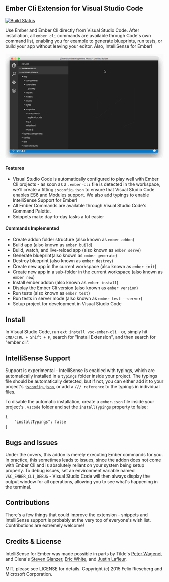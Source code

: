 ## Ember Cli Extension for Visual Studio Code
[![Build Status](https://travis-ci.org/felixrieseberg/vsc-ember-cli.svg?branch=master)](https://travis-ci.org/felixrieseberg/vsc-ember-cli)

Use Ember and Ember Cli directly from Visual Studio Code. After installation, all `ember cli` commands are available through Code's own command list, enabling you for example to generate blueprints, run tests, or build your app without leaving your editor. Also, IntelliSense for Ember!

![Screenshot](screen.gif)

#### Features
 * Visual Studio Code is automatically configured to play well with Ember Cli projects - as soon as a `.ember-cli` file is detected in the workspace, we'll create a fitting `jsconfig.json` to ensure that Visual Studio Code enables ES6 and Modules support. We also add typings to enable IntelliSense Support for Ember!
 * All Ember Commands are available through Visual Studio Code's Command Palette.
 * Snippets make day-to-day tasks a lot easier

#### Commands Implemented
 * Create addon folder structure (also known as `ember addon`)
 * Build app (also known as `ember build`)
 * Build, watch, and live-reload app (also known as `ember serve`)
 * Generate blueprint(also known as `ember generate`)
 * Destroy blueprint (also known as `ember destroy`)
 * Create new app in the current workspace (also known as `ember init`)
 * Create new app in a sub-folder in the current workspace (also known as `ember new`)
 * Install ember addon (also known as `ember install`)
 * Display the Ember Cli version (also known as `ember version`)
 * Run tests (also known as `ember test`)
 * Run tests in server mode (also known as `ember test --server`)
 * Setup project for development in Visual Studio Code
 
## Install
In Visual Studio Code, run `ext install vsc-ember-cli` - or, simply hit `CMD/CTRL + Shift + P`, search for "Install Extension", and then search for "ember cli".

## IntelliSense Support
Support is experimental - IntelliSense is enabled with typings, which are automatically installed in a `typings` folder inside your project. The typings file should be automatically detected, but if not, you can either add it to your project's [`jsconfig.json`](https://code.visualstudio.com/Docs/languages/javascript#_javascript-projects-jsconfigjson), or add a `/// reference` to the typings in individual files.

To disable the automatic installation, create a `ember.json` file inside your project's `.vscode` folder and set the `installTypings` property to false:

```
{
    "installTypings": false
}
```

## Bugs and Issues
Under the covers, this addon is merely executing Ember commands for you. In practice, this sometimes leads to issues, since the addon does not come with Ember Cli and is absolutely reliant on your system being setup properly. To debug issues, set an environment variable named `VSC_EMBER_CLI_DEBUG` - Visual Studio Code will then always display the output window for all operations, allowing you to see what's happening in the terminal.

## Contributions
There's a few things that could improve the extension - snippets and IntelliSense support is probably at the very top of everyone's wish list. Contributions are extremely welcome!

## Credits & License
IntelliSense for Ember was made possible in parts by Tilde's [Peter Wagenet](https://github.com/wagenet) and Ciena's [Steven Glanzer](https://github.com/sglanzer), [Eric White](https://github.com/ewhite613), and [Justin Lafleur](https://github.com/laflower). 

MIT, please see LICENSE for details. Copyright (c) 2015 Felix Rieseberg and Microsoft Corporation.